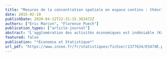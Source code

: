 ```yaml
---
title: "Mesures de la concentration spatiale en espace continu : théorie et applications"
date: 2015-02-19
publishDate: 2020-04-12T22:31:15.363472Z
authors: ["Eric Marcon", "Florence Puech"]
publication_types: ["article-journal"]
abstract: "L'agglomération des activités économiques est indéniable (Krugman, 1991) et chacun peut aisément citer des exemples de quartiers spécialisés au sein des villes ou des clusters d'activités par exemple. L'explication des phénomènes d'agglomération semble être à présent bien appréhendée théoriquement (Fujita et al., 1999 ; Fujita et Thisse, 2002) mais les recherches empiriques ne semblent pas avoir atteint un tel stade de maturité (Rosenthal et Strange, 2004, Ellison et al., 2010 ; Gibbons et al., 2014). Durant la dernière décennie, de nombreuses recherches en économie spatiale ont porté sur les mesures de concentration géographique. Les économistes retenaient traditionnellement des mesures reposant sur un zonage du territoire (comme l'indice de Gini) mais des travaux récents ont montré que discrétiser l'espace pouvait engendrer des biais (Briant et al., 2010). L'utilisation de mesures fondées sur les distances (séparant les entités analysées) et non sur un zonage est aujourd'hui recommandée (Combes et al., 2006). Notre contribution méthodologique montre qu'une attention particulière doit encore être portée à la définition de la concentration spatiale pour évaluer l'agglomération des activités économiques. À partir de la localisation des commerces de détail sur l'aire urbaine de Lyon notamment, nous montrons, en utilisant trois mesures de concentration récemment introduites en économie spatiale (Kd, D et M), que les résultats obtenus ne convergent pas systématiquement. Cette différence dans les estimations provient de la définition de la concentration spatiale retenue qui peut être absolue (présence importante d'activités), topographique (densité élevée d'activités) ou relative (surreprésentation de certaines activités). Nous recommandons alors que le choix de la mesure de concentration soit suffisamment motivé d'un point de vue théorique pour apprécier correctement le phénomène analysé et ainsi apporter une évaluation satisfaisante de la distribution étudiée."
featured: false
publication: "*Économie et Statistique*"
url_pdf: "https://www.insee.fr/fr/statistiques/fichier/1377634/ES474E.pdf"
---
```


